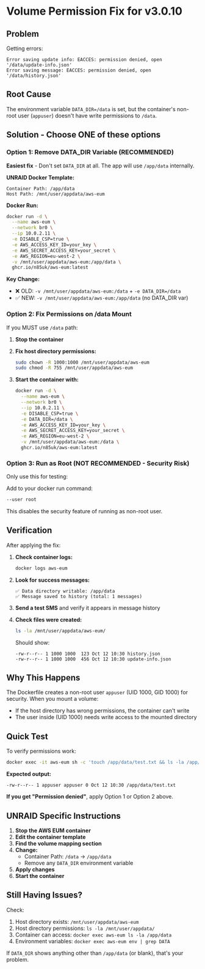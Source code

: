 # Volume Permission Fix for v3.0.10

## Problem

Getting errors:

```
Error saving update info: EACCES: permission denied, open '/data/update-info.json'
Error saving message: EACCES: permission denied, open '/data/history.json'
```

## Root Cause

The environment variable `DATA_DIR=/data` is set, but the container's non-root user (`appuser`) doesn't have write permissions to `/data`.

## Solution - Choose ONE of these options

### Option 1: Remove DATA_DIR Variable (RECOMMENDED)

**Easiest fix** - Don't set `DATA_DIR` at all. The app will use `/app/data` internally.

**UNRAID Docker Template:**

```
Container Path: /app/data
Host Path: /mnt/user/appdata/aws-eum
```

**Docker Run:**

```bash
docker run -d \
  --name aws-eum \
  --network br0 \
  --ip 10.0.2.11 \
  -e DISABLE_CSP=true \
  -e AWS_ACCESS_KEY_ID=your_key \
  -e AWS_SECRET_ACCESS_KEY=your_secret \
  -e AWS_REGION=eu-west-2 \
  -v /mnt/user/appdata/aws-eum:/app/data \
  ghcr.io/n85uk/aws-eum:latest
```

**Key Change:**

- ❌ OLD: `-v /mnt/user/appdata/aws-eum:/data` + `-e DATA_DIR=/data`
- ✅ NEW: `-v /mnt/user/appdata/aws-eum:/app/data` (no DATA_DIR var)

### Option 2: Fix Permissions on /data Mount

If you MUST use `/data` path:

1. **Stop the container**
2. **Fix host directory permissions:**

   ```bash
   sudo chown -R 1000:1000 /mnt/user/appdata/aws-eum
   sudo chmod -R 755 /mnt/user/appdata/aws-eum
   ```

3. **Start the container with:**

   ```bash
   docker run -d \
     --name aws-eum \
     --network br0 \
     --ip 10.0.2.11 \
     -e DISABLE_CSP=true \
     -e DATA_DIR=/data \
     -e AWS_ACCESS_KEY_ID=your_key \
     -e AWS_SECRET_ACCESS_KEY=your_secret \
     -e AWS_REGION=eu-west-2 \
     -v /mnt/user/appdata/aws-eum:/data \
     ghcr.io/n85uk/aws-eum:latest
   ```

### Option 3: Run as Root (NOT RECOMMENDED - Security Risk)

Only use this for testing:

Add to your docker run command:

```bash
--user root
```

This disables the security feature of running as non-root user.

## Verification

After applying the fix:

1. **Check container logs:**

   ```bash
   docker logs aws-eum
   ```

2. **Look for success messages:**

   ```
   ✅ Data directory writable: /app/data
   ✅ Message saved to history (total: 1 messages)
   ```

3. **Send a test SMS** and verify it appears in message history

4. **Check files were created:**

   ```bash
   ls -la /mnt/user/appdata/aws-eum/
   ```

   Should show:

   ```
   -rw-r--r-- 1 1000 1000  123 Oct 12 10:30 history.json
   -rw-r--r-- 1 1000 1000  456 Oct 12 10:30 update-info.json
   ```

## Why This Happens

The Dockerfile creates a non-root user `appuser` (UID 1000, GID 1000) for security. When you mount a volume:

- If the host directory has wrong permissions, the container can't write
- The user inside (UID 1000) needs write access to the mounted directory

## Quick Test

To verify permissions work:

```bash
docker exec -it aws-eum sh -c 'touch /app/data/test.txt && ls -la /app/data/test.txt && rm /app/data/test.txt'
```

**Expected output:**

```
-rw-r--r-- 1 appuser appuser 0 Oct 12 10:30 /app/data/test.txt
```

**If you get "Permission denied"**, apply Option 1 or Option 2 above.

## UNRAID Specific Instructions

1. **Stop the AWS EUM container**
2. **Edit the container template**
3. **Find the volume mapping section**
4. **Change:**
   - Container Path: `/data` → `/app/data`
   - Remove any `DATA_DIR` environment variable
5. **Apply changes**
6. **Start the container**

## Still Having Issues?

Check:

1. Host directory exists: `/mnt/user/appdata/aws-eum`
2. Host directory permissions: `ls -la /mnt/user/appdata/`
3. Container can access: `docker exec aws-eum ls -la /app/data`
4. Environment variables: `docker exec aws-eum env | grep DATA`

If `DATA_DIR` shows anything other than `/app/data` (or blank), that's your problem.
